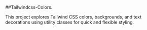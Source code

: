 ##Tailwindcss-Colors.

This project explores Tailwind CSS colors, backgrounds, and text decorations using utility classes for quick and flexible styling.
